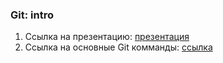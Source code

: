 ### Git: intro

1. Ссылка на презентацию: [презентация](https://github.com/ait-tr/cohort39.2/blob/main/db/lesson_01/GIT_Intro.pdf)
2. Ссылка на основные Git комманды: [ссылка](https://education.github.com/git-cheat-sheet-education.pdf)
